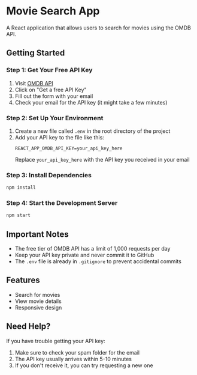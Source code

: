 # Movie Search App

A React application that allows users to search for movies using the OMDB API.

## Getting Started

### Step 1: Get Your Free API Key
1. Visit [OMDB API](http://www.omdbapi.com/apikey.aspx)
2. Click on "Get a free API Key"
3. Fill out the form with your email
4. Check your email for the API key (it might take a few minutes)

### Step 2: Set Up Your Environment
1. Create a new file called `.env` in the root directory of the project
2. Add your API key to the file like this:
   ```
   REACT_APP_OMDB_API_KEY=your_api_key_here
   ```
   Replace `your_api_key_here` with the API key you received in your email

### Step 3: Install Dependencies
```bash
npm install
```

### Step 4: Start the Development Server
```bash
npm start
```

## Important Notes
- The free tier of OMDB API has a limit of 1,000 requests per day
- Keep your API key private and never commit it to GitHub
- The `.env` file is already in `.gitignore` to prevent accidental commits

## Features
- Search for movies
- View movie details
- Responsive design

## Need Help?
If you have trouble getting your API key:
1. Make sure to check your spam folder for the email
2. The API key usually arrives within 5-10 minutes
3. If you don't receive it, you can try requesting a new one
